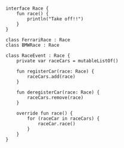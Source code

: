 <pre>
<code>
interface Race {
    fun race() {
        println("Take off!!")
    }
}

class FerrariRace : Race
class BMWRace : Race

class RaceEvent : Race {
    private var raceCars = mutableListOf<Race>()

    fun registerCar(race: Race) {
        raceCars.add(race)
    }

    fun deregisterCar(race: Race) {
        raceCars.remove(race)
    }

    override fun race() {
        for (raceCar in raceCars) {
            raceCar.race()
        }
    }
}

</code>
</pre>